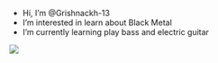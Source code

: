 - Hi, I’m @Grishnackh-13
- I’m interested in learn about Black Metal
- I’m currently learning play bass and electric guitar



![](https://media.tenor.com/D3djNP2CZeUAAAAC/brazil-portugal.gif)
